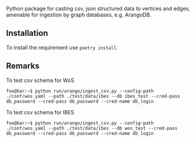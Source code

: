Python package for casting csv, json structured data 
 to vertices and edges, amenable for ingestion by graph databases, e.g. ArangoDB.

Installation
------------

To install the requirement use
``poetry install``.

Remarks
-------

To test csv schema for WoS

```console
foo@bar:~$ python run/arango/ingest_csv.py --config-path ./conf/wos.yaml --path ./test/data/ibes --db ibes_test --cred-pass db_password --cred-pass db_password --cred-name db_login
``` 

To test csv schema for IBES

```console
foo@bar:~$ python run/arango/ingest_csv.py --config-path ./conf/wos.yaml --path ./test/data/ibes --db wos_test --cred-pass db_password --cred-pass db_password --cred-name db_login
``` 



